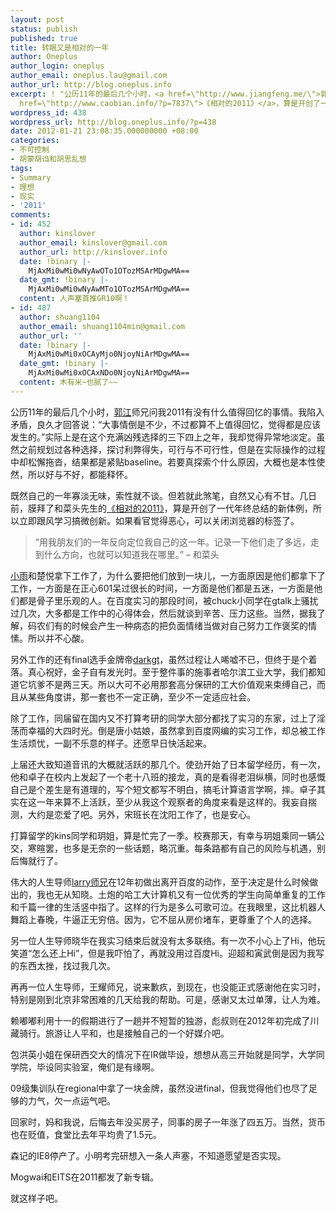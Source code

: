 ```yaml
---
layout: post
status: publish
published: true
title: 转眼又是相对的一年
author: Oneplus
author_login: oneplus
author_email: oneplus.lau@gmail.com
author_url: http://blog.oneplus.info
excerpt: ! "公历11年的最后几个小时，<a href=\"http://www.jiangfeng.me/\">郭江</a>师兄问我2011有没有什么值得回忆的事情。我陷入矛盾，良久才回答说：“大事情倒是不少，不过都算不上值得回忆，觉得都是应该发生的。”实际上是在这个充满凶残选择的三下四上之年，我却觉得异常地淡定。虽然之前规划过各种选择，探讨利弊得失，可行与不可行性，但是在实际操作的过程中却松懈拖沓，结果都是紧贴baseline。若要真探索个什么原因，大概也是本性使然，所以好与不好，都能释怀。\r\n既然自己的一年寡淡无味，索性就不谈。但若就此煞笔，自然又心有不甘。几日前，膜拜了和菜头先生的<a
  href=\"http://www.caobian.info/?p=7837\">《相对的2011》</a>，算是开创了一代年终总结的新体例，所以立即跟风学习搞微创新。如果看官觉得恶心，可以关闭浏览器的标签了。\r\n"
wordpress_id: 438
wordpress_url: http://blog.oneplus.info/?p=438
date: 2012-01-21 23:08:35.000000000 +08:00
categories:
- 不可控制
- 胡蒙胡诌和胡思乱想
tags:
- Summary
- 理想
- 现实
- '2011'
comments:
- id: 452
  author: kinslover
  author_email: kinslover@gmail.com
  author_url: http://kinslover.info
  date: !binary |-
    MjAxMi0wMi0wNyAwOTo1OTozMSArMDgwMA==
  date_gmt: !binary |-
    MjAxMi0wMi0wNyAwMTo1OTozMSArMDgwMA==
  content: 人声塞首推GR10啊！
- id: 487
  author: shuang1104
  author_email: shuang1104min@gmail.com
  author_url: ''
  date: !binary |-
    MjAxMi0wMi0xOCAyMjo0NjoyNiArMDgwMA==
  date_gmt: !binary |-
    MjAxMi0wMi0xOCAxNDo0NjoyNiArMDgwMA==
  content: 木有米~也腻了~~
---
```

公历11年的最后几个小时，<a href="http://www.jiangfeng.me/">郭江</a>师兄问我2011有没有什么值得回忆的事情。我陷入矛盾，良久才回答说：“大事情倒是不少，不过都算不上值得回忆，觉得都是应该发生的。”实际上是在这个充满凶残选择的三下四上之年，我却觉得异常地淡定。虽然之前规划过各种选择，探讨利弊得失，可行与不可行性，但是在实际操作的过程中却松懈拖沓，结果都是紧贴baseline。若要真探索个什么原因，大概也是本性使然，所以好与不好，都能释怀。

既然自己的一年寡淡无味，索性就不谈。但若就此煞笔，自然又心有不甘。几日前，膜拜了和菜头先生的<a href="http://www.caobian.info/?p=7837">《相对的2011》</a>，算是开创了一代年终总结的新体例，所以立即跟风学习搞微创新。如果看官觉得恶心，可以关闭浏览器的标签了。

> “用我朋友们的一年反向定位我自己的这一年。记录一下他们走了多远，走到什么方向，也就可以知道我在哪里。” – 和菜头

<a href="http://www.7lemon.net/">小雨</a>和楚悦拿下工作了，为什么要把他们放到一块儿，一方面原因是他们都拿下了工作，一方面是在正心601呆过很长的时间，一方面是他们都是五迷，一方面是他们都是骨子里乐观的人。在百度实习的那段时间，被chuck小同学在gtalk上骚扰过几次，大多都是工作中的心得体会，然后就谈到辛苦、压力这些。当然，据我了解，码农们有的时候会产生一种病态的把负面情绪当做对自己努力工作褒奖的情愫。所以并不心酸。

另外工作的还有final选手金牌帝<a href="http://www.darkgt.com/">darkgt</a>，虽然过程让人唏嘘不已，但终于是个着落。真心祝好，金子自有发光时。至于整件事的施事者哈尔滨工业大学，我们都知道它坑爹不是两三天。所以大可不必用那套高分保研的工大价值观来束缚自己，而且从某些角度讲，那一套也不一定正确，至少不一定适应社会。

除了工作，同届留在国内又不打算考研的同学大部分都找了实习的东家，过上了淫荡而幸福的大四时光。倒是唐小姑娘，虽然拿到百度网编的实习工作，却总被工作生活烦忧，一副不乐意的样子。还愿早日快活起来。

上届还大致知道音讯的大概就活跃的那几个。使劲开始了日本留学经历，有一次，他和卓子在校内上发起了一个老十八班的接龙，真的是看得老泪纵横，同时也感慨自己是个差生是有道理的，写个短文都写不明白，搞毛计算语言学啊，摔。卓子其实在这一年来算不上活跃，至少从我这个观察者的角度来看是这样的。我妄自揣测，大约是恋爱了吧。另外，宋班长在沈阳工作了，也是安心。

打算留学的kins同学和玥姐，算是忙完了一季。校赛那天，有幸与玥姐乘同一辆公交，寒暄罢，也多是无奈的一些话题，略沉重。每条路都有自己的风险与机遇，别后悔就行了。

伟大的人生导师<a href="http://larrylv.com/">larry师兄</a>在12年初做出离开百度的动作，至于决定是什么时候做出的，我也无从知晓。土炮的哈工大计算机又有一位优秀的学生向简单重复的工作和千篇一律的生活竖中指了。这样的行为是多么可歌可泣。在我眼里，这比机器人舞蹈上春晚，牛逼正无穷倍。因为，它不屈从房价堵车，更尊重了个人的选择。

另一位人生导师晓华在我实习结束后就没有太多联络。有一次不小心上了Hi，他玩笑道“怎么还上Hi”，但是我吓怕了，再就没用过百度Hi。迎超和寅武倒是因为我写的东西太挫，找过我几次。

再再一位人生导师，王耀师兄，说来歉疚，到现在，也没能正式感谢他在实习时，特别是刚到北京非常困难的几天给我的帮助。可是，感谢又太过单薄，让人为难。

赖嘟嘟利用十一的假期进行了一趟并不短暂的独游，彪叔则在2012年初完成了川藏骑行。旅游让人平和，也是接触自己的一个好媒介吧。

包洪英小姐在保研西交大的情况下在IR做毕设，想想从高三开始就是同学，大学同学院，毕设同实验室，俺们是有缘啊。

09级集训队在regional中拿了一块金牌，虽然没进final，但我觉得他们也尽了足够的力气，欠一点运气吧。

回家时，妈和我说，后悔去年没买房子，同事的房子一年涨了四五万。当然，货币也在贬值，食堂比去年平均贵了1.5元。

森记的IE8停产了。小明考完研想入一条人声塞，不知道愿望是否实现。

Mogwai和EITS在2011都发了新专辑。

就这样子吧。
